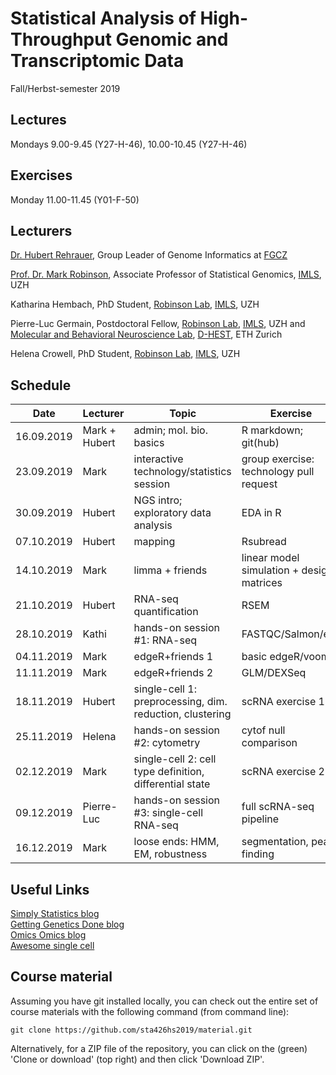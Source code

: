 # Statistical Analysis of High-Throughput Genomic and Transcriptomic Data 
Fall/Herbst-semester 2019

## Lectures
Mondays 9.00-9.45 (Y27-H-46), 10.00-10.45 (Y27-H-46)

## Exercises
Monday 11.00-11.45 (Y01-F-50)

## Lecturers

[Dr. Hubert Rehrauer](http://www.fgcz.ch/the-center/people/rehrauer.html), Group Leader of Genome Informatics at [FGCZ](http://www.fgcz.ch/)  

[Prof. Dr. Mark Robinson](https://robinsonlabuzh.github.io/), Associate Professor of Statistical Genomics, [IMLS](http://www.imls.uzh.ch/index.html), UZH  

Katharina Hembach, PhD Student, [Robinson Lab](https://robinsonlabuzh.github.io/), [IMLS](http://www.imls.uzh.ch/index.html), UZH  

Pierre-Luc Germain, Postdoctoral Fellow, [Robinson Lab](https://robinsonlabuzh.github.io/), [IMLS](http://www.imls.uzh.ch/index.html), UZH and [Molecular and Behavioral Neuroscience Lab](https://bohaceklab.ethz.ch/), [D-HEST](https://hest.ethz.ch/en), ETH Zurich 

Helena Crowell, PhD Student, [Robinson Lab](https://robinsonlabuzh.github.io/), [IMLS](http://www.imls.uzh.ch/index.html), UZH  



## Schedule

| Date  | Lecturer | Topic | Exercise | JC1 | JC2 |
| --- | --- | --- | --- | --- | --- |
| 16.09.2019  | Mark + Hubert  | admin; mol. bio. basics | R markdown; git(hub) | | |
| 23.09.2019  | Mark | interactive technology/statistics session  | group exercise: technology pull request | | |
| 30.09.2019  | Hubert | NGS intro; exploratory data analysis | EDA in R | | |
| 07.10.2019  | Hubert | mapping  | Rsubread | | |
| 14.10.2019  | Mark | limma + friends | linear model simulation + design matrices |  |  |
| 21.10.2019  | Hubert | RNA-seq quantification    | RSEM  | | |
| 28.10.2019  | Kathi | hands-on session #1: RNA-seq  | FASTQC/Salmon/etc. | X | X |
| 04.11.2019  | Mark | edgeR+friends 1 | basic edgeR/voom |  |  |
| 11.11.2019  | Mark | edgeR+friends 2  | GLM/DEXSeq |  |  |
| 18.11.2019  | Hubert | single-cell 1: preprocessing, dim. reduction, clustering  | scRNA exercise 1 |  |  |
| 25.11.2019  | Helena | hands-on session #2: cytometry  | cytof null comparison | X | X |
| 02.12.2019  | Mark | single-cell 2: cell type definition, differential state  | scRNA exercise 2 |  |  |
| 09.12.2019  | Pierre-Luc | hands-on session #3: single-cell RNA-seq  | full scRNA-seq pipeline | X | X |
| 16.12.2019  | Mark | loose ends: HMM, EM, robustness   | segmentation, peak finding |  |  |    


## Useful Links
[Simply Statistics blog](https://simplystatistics.org/)  
[Getting Genetics Done blog](http://www.gettinggeneticsdone.com/)  
[Omics Omics blog](http://omicsomics.blogspot.ch/)  
[Awesome single cell](https://github.com/seandavi/awesome-single-cell)

## Course material

Assuming you have git installed locally, you can check out the entire set of course materials with the following command (from command line):
```
git clone https://github.com/sta426hs2019/material.git
```  
Alternatively, for a ZIP file of the repository, you can click on the (green) 'Clone or download' (top right) and then click 'Download ZIP'.
